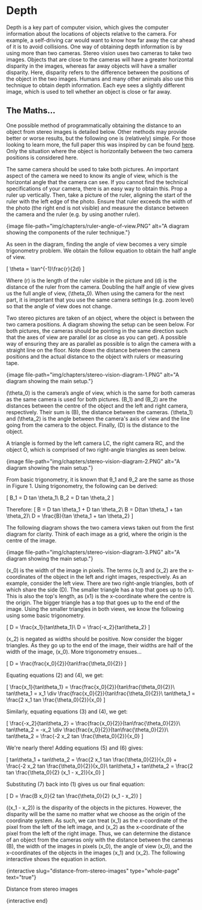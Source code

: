 # Depth
Depth is a key part of computer vision, which gives the computer information about the locations of objects relative to the camera.
For example, a self-driving car would want to know how far away the car ahead of it is to avoid collisions.
One way of obtaining depth information is by using more than two cameras.
Stereo vision uses two cameras to take two images. 
Objects that are close to the cameras will have a greater horizontal disparity in the images, whereas far away objects will have a smaller disparity.
Here, disparity refers to the difference between the positions of the object in the two images.
Humans and many other animals also use this technique to obtain depth information.
Each eye sees a slightly different image, which is used to tell whether an object is close or far away.

## The Maths...
One possible method of programmatically obtaining the distance to an object from stereo images is detailed below. 
Other methods may provide better or worse results, but the following one is (relatively) simple. 
For those looking to learn more, the full paper this was inspired by can be found [here](https://www.researchgate.net/publication/320336266_Distance_Measurement_for_Self-Driving_Cars_Using_Stereo_Camera).
Only the situation where the object is horizontally between the two camera positions is considered here.


The same camera should be used to take both pictures. 
An important aspect of the camera we need to know its angle of view, which is the horizontal angle that the camera can see.
If you cannot find the technical specifications of your camera, there is an easy way to obtain this. 
Prop a ruler up vertically.
Then, take a picture of the ruler, aligning the start of the ruler with the left edge of the photo. 
Ensure that ruler exceeds the width of the photo (the right end is not visible) and measure the distance between the camera and the ruler (e.g. by using another ruler).

{image file-path="img/chapters/ruler-angle-of-view.PNG" alt="A diagram showing the components of the ruler technique."}

As seen in the diagram, finding the angle of view becomes a very simple trigonometry problem. 
We obtain the follow equation to obtain the half angle of view.

\[
\theta = \tan^{-1}\frac{r}{2d}
\]

Where \(r\) is the length of the ruler visible in the picture and \(d\) is the distance of the ruler from the camera.
Doubling the half angle of view gives us the full angle of view, \(\theta_0\). 
When using the camera for the next part, it is important that you use the same camera settings (e.g. zoom level) so that the angle of view does not change.


Two stereo pictures are taken of an object, where the object is between the two camera positions.
A diagram showing the setup can be seen below.
For both pictures, the cameras should be pointing in the same direction such that the axes of view are parallel (or as close as you can get).
A possible way of ensuring they are as parallel as possible is to align the camera with a straight line on the floor.
Note down the distance between the camera positions and the actual distance to the object with rulers or measuring tape.

{image file-path="img/chapters/stereo-vision-diagram-1.PNG" alt="A diagram showing the main setup."}

\(\theta_0\) is the camera’s angle of view, which is the same for both cameras as the same camera is used for both pictures.
\(B_1\) and \(B_2\) are the distances between the centre of the object and the left and right camera, respectively.
Their sum is \(B\), the distance between the cameras.
\(\theta_1\) and \(\theta_2\) is the angle between the camera's axis of view and the line going from the camera to the object.
Finally, \(D\) is the distance to the object.


A triangle is formed by the left camera LC, the right camera RC, and the object O, which is comprised of two right-angle triangles as seen below.

{image file-path="img/chapters/stereo-vision-diagram-2.PNG" alt="A diagram showing the main setup."}

From basic trigonometry, it is known that θ_1 and θ_2 are the same as those in Figure 1. 
Using trigonometry, the following can be derived:

\[
B_1 = D tan \theta_1\\
B_2 = D tan \theta_2
\]

Therefore:
\[
B = D tan \theta_1 + D tan \theta_2\\
B = D(tan \theta_1 + tan \theta_2)\\
D = \frac{B}{tan \theta_1 + tan \theta_2}
\]


The following diagram shows the two camera views taken out from the first diagram for clarity.
Think of each image as a grid, where the origin is the centre of the image.

{image file-path="img/chapters/stereo-vision-diagram-3.PNG" alt="A diagram showing the main setup."}

\(x_0\) is the width of the image in pixels. 
The terms \(x_1\) and \(x_2\) are the x-coordinates of the object in the left and right images, respectively.
As an example, consider the left view.
There are two right-angle triangles, both of which share the side \(D\).
The smaller triangle has a top that goes up to \(x1\).
This is also the top's length, as \(x1\) is the x-coordinate where the centre is the origin.
The bigger triangle has a top that goes up to the end of the image.
Using the smaller triangles in both views, we know the following using some basic trigonometry.

\[
D = \frac{x_1}{tan\theta_1}\\
D = \frac{-x_2}{tan\theta_2}
\]

\(x_2\) is negated as widths should be positive.
Now consider the bigger triangles.
As they go up to the end of the image, their widths are half of the width of the image, \(x_0\).
More trigonometry ensues...

\[
D = \frac{frac{x_0}{2}}{tan\frac{\theta_0}{2}}
\]

Equating equations (2) and (4), we get:

\[
\frac{x_1}{tan\theta_1} = \frac{frac{x_0}{2}}{tan\frac{\theta_0}{2}}\\
tan\theta_1 = x_1 \div \frac{frac{x_0}{2}}{tan\frac{\theta_0}{2}}\\
tan\theta_1 = \frac{2 x_1 tan \frac{\theta_0}{2}}{x_0}
\]

Similarly, equating equations (3) and (4), we get:

\[
\frac{-x_2}{tan\theta_2} = \frac{frac{x_0}{2}}{tan\frac{\theta_0}{2}}\\
tan\theta_2 = -x_2 \div \frac{frac{x_0}{2}}{tan\frac{\theta_0}{2}}\\
tan\theta_2 = \frac{-2 x_2 tan \frac{\theta_0}{2}}{x_0}
\]

We're nearly there! Adding equations (5) and (6) gives:

\[
tan\theta_1 + tan\theta_2 = \frac{2 x_1 tan \frac{\theta_0}{2}}{x_0} + \frac{-2 x_2 tan \frac{\theta_0}{2}}{x_0}\\
tan\theta_1 + tan\theta_2 = \frac{2 tan \frac{\theta_0}{2} (x_1 - x_2)}{x_0}
\]

Substituting (7) back into (1) gives us our final equation:

\[
D = \frac{B x_0}{2 tan \frac{\theta_0}{2} (x_1 - x_2)}
\]

\((x_1 - x_2)\) is the disparity of the objects in the pictures.
However, the disparity will be the same no matter what we choose as the origin of the coordinate system.
As such, we can treat \(x_1\) as the x-coordinate of the pixel from the left of the left image, and \(x_2\) as the x-coordinate of the pixel from the left of the right image.
Thus, we can determine the distance of an object from the cameras only with the distance between the cameras \(B\), the width of the images in pixels \(x_0\), the angle of view \(x_0\), and the x-coordinates of the objects in the images \(x_1\) and \(x_2\).
The following interactive shows the equation in action.

{interactive slug="distance-from-stereo-images" type="whole-page" text="true"}

Distance from stereo images

{interactive end}